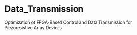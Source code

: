 # Data_Transmission
Optimization of FPGA-Based Control and Data Transmission for Piezoresistive Array Devices
